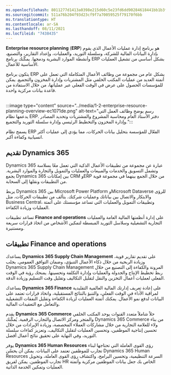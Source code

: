 ```yaml
---
ms.openlocfilehash: 8011277d1413a0398e215d60c5e23fd6dd90284618441bb1b3fe0bfad4ade5b4
ms.sourcegitcommit: 511a76b204f93d23cf9f7a70059525f79170f6bb
ms.translationtype: HT
ms.contentlocale: ar-SA
ms.lasthandoff: 08/11/2021
ms.locfileid: "7438435"
---
```

**Enterprise resource planning** (**ERP**) هو برنامج إدارة عمليات الأعمال الذي يقوم بإدارة البيانات المالية للشركة، وسلسلة التوريد، والعمليات، وإعداد التقارير، والتصنيع، وأنشطة الموارد البشرية ودمجها. يمكّنك برنامج ERP بشكل أساسي من تشغيل العمليات الأساسية للأعمال.

يتكون برنامج ERP بشكل عام من مجموعة من وظائف الأعمال المتكاملة التي تعمل على أتمتة العديد من عمليات المكتب الخلفي مثل المشتريات وإدارة المخزون والتجميع. يمكن للمؤسسات الحصول على عرض في الوقت الفعلي عبر عملياتها، من خلال الاستفادة من قاعدة بيانات مركزية واحدة.<br><br>

:::image type="content" source="../media/1-2-enterprise-resource-planning-overview-ec1071de.png" alt-text="رسم يوضح وظائف العمل التي يدعمها نظام ERP. دفتر الأستاذ العام ومحاسبة المشروع والمشتريات وتحديد المصادر وإدارة المخزون والتخطيط الرئيسي وإدارة سلسلة التوريد والتجميع.":::


يسمح نظام ERP الفعّال للمؤسسة بتحليل بيانات الحركات، مما يؤدي إلى عمليات أكثر انسيابية وكفاءة أكبر.

## <a name="introducing-dynamics-365"></a>تقديم Dynamics 365

Dynamics 365 عبارة عن مجموعة من تطبيقات الأعمال الذكية التي تعمل معًا بسلاسة وتشمل التسويق والخدمات والمبيعات والعمليات والتمويل والتجارة والموارد البشرية. يجمع Dynamics 365 بين إمكانات CRM وERP من خلال الجمع بينهما في مجموعة قوية من التطبيقات ونقلها إلى السحابة.

يربط Dynamics 365 بين Microsoft Power Platform وMicrosoft Dataverse للرؤى والابتكار والاتصال بين بياناتك وعمليات شركتك. يتألف من تطبيقات الحركات، مثل Business Central، وتطبيقات التمويل والعمليات التي تساعد مؤسستك على أتمتة العمليات وزيادة الكفاءة.

تساعد تطبيقات **Finance and operations** على إدارة أنظمتها المالية العامة والعمليات التجارية التشغيلية وسلاسل التوريد المبسطة لتمكين الأشخاص من اتخاذ قرارات سريعة ومستنيرة.

## <a name="finance-and-operations-apps"></a>تطبيقات Finance and operations

يساعدك **Dynamics 365 Supply Chain Management** على تقديم تقارير قوية، وزيادة الربحية من خلال ذكاء الأعمال التنبؤي، وضمان التوافق العمومي. يجلب Dynamics 365 Supply Chain Management المرونة والكفاءة إلى التصنيع من خلال ربط تخطيط الإنتاج والجدولة والعمليات وإدارة التكلفة وتحسينها. يمنحك رؤية في الوقت الفعلي لعمليات أعمال التخزين والنقل لتقليل التكاليف وتقليل وقت التسليم وزيادة الدقة.

يساعدك **Dynamics 365 Finance** على إعادة تعريف إدارتك المالية العالمية التقليدية لمراقبة الأداء في الوقت الفعلي، والتنبؤ بالنتائج المستقبلية، واتخاذ قرارات تعتمد على البيانات لدفع نمو الأعمال. يمكنك أتمتة العمليات لزيادة الكفاءة وتقليل النفقات التشغيلية والتعامل مع التعقيدات المالية.

يقدم **Dynamics 365 Commerce** حلاً شاملاً متعدد القنوات يوحد المكتب الخلفي والمتجر ومركز الاتصال والتجارب الرقمية. يُمكّنك Dynamics 365 Commerce من بناء ولاء للعلامة التجارية من خلال مشاركات العملاء المخصصة، وزيادة الإيرادات من خلال تحسين إنتاجية الموظفين، وتحسين العمليات لتقليل التكاليف، وتعزيز كفاءات سلسلة التوريد، وفي النهاية على تحقيق نتائج أعمال أفضل.

يوفر **Dynamics 365 Human Resources** رؤى القوى العاملة التي تحتاجها لبناء تجارب للموظفين تعتمد على البيانات. يمكن أن يحسّن Dynamics 365 Human Resources السرعة التنظيمية، وتحسين البرامج، واكتشاف رؤى القوى العاملة، وتحويل تجارب الموظفين. يمكن لفريق HR الخاص بك جعل بيانات الموظفين مركزية وأتمتة العمليات وتمكين الخدمة الذاتية.
